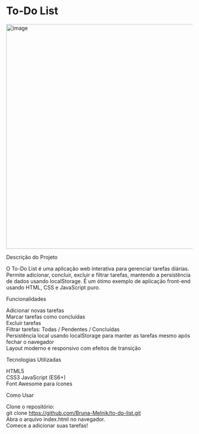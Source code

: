 # To-Do List

<img width="1365" height="607" alt="image" src="https://github.com/user-attachments/assets/a7fe2a19-c51b-47eb-8e5c-80420043c1b3" />

Descrição do Projeto

O To-Do List é uma aplicação web interativa para gerenciar tarefas diárias. Permite adicionar, concluir, excluir e filtrar tarefas, mantendo a persistência de dados usando localStorage. É um ótimo exemplo de aplicação front-end usando HTML, CSS e JavaScript puro.


Funcionalidades

Adicionar novas tarefas <br>
Marcar tarefas como concluídas<br>
Excluir tarefas<br>
Filtrar tarefas: Todas / Pendentes / Concluídas<br>
Persistência local usando localStorage para manter as tarefas mesmo após fechar o navegador<br>
Layout moderno e responsivo com efeitos de transição

Tecnologias Utilizadas

HTML5<br>
CSS3
JavaScript (ES6+)<br>
Font Awesome para ícones

Como Usar

Clone o repositório:<br>
git clone https://github.com/Bruna-Melnik/to-do-list.git <br>
Abra o arquivo index.html no navegador. <br>
Comece a adicionar suas tarefas!
